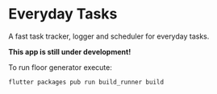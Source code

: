 # Everyday Tasks

A fast task tracker, logger and scheduler for everyday tasks.

**This app is still under development!**

To run floor generator execute:

	flutter packages pub run build_runner build


